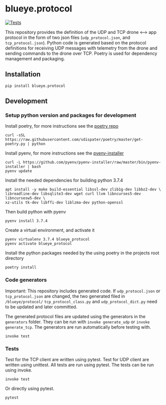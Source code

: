 # blueye.protocol
[![Tests](https://github.com/BluEye-Robotics/blueye.protocol/workflows/PythonTests/badge.svg)](https://github.com/BluEye-Robotics/blueye.protocol/actions)

This repository provides the definition of the UDP and TCP drone <--> app protocol in the form of two json files (`udp_protocol.json`, and `tcp_protocol.json`). Python code is generated based on the protocol definitions for receiving UDP messages with telemetry from the drone and sending commands to the drone over TCP.
Poetry is used for dependency management and packaging.

## Installation
```shell
pip install blueye.protocol
```

## Development

### Setup python version and packages for development
Install poetry, for more instructions see the [poetry repo](https://github.com/sdispater/poetry)

``` shell
curl -sSL https://raw.githubusercontent.com/sdispater/poetry/master/get-poetry.py | python
```

Install pyenv, for more instructions see the [pyenv-installer](https://github.com/pyenv/pyenv-installer)

``` shell
curl -L https://github.com/pyenv/pyenv-installer/raw/master/bin/pyenv-installer | bash
pyenv update
```

Install the needed dependencies for building python 3.7.4
``` shell
apt install -y make build-essential libssl-dev zlib1g-dev libbz2-dev \
libreadline-dev libsqlite3-dev wget curl llvm libncurses5-dev libncursesw5-dev \
xz-utils tk-dev libffi-dev liblzma-dev python-openssl
```
Then build python with pyenv
``` shell
pyenv install 3.7.4
```

Create a virtual environment, and activate it
``` shell
pyenv virtualenv 3.7.4 blueye_protocol
pyenv activate blueye_protocol
```

Install the python packages needed by the using poetry in the projects root directory

``` shell
poetry install
```

### Code generators
Important: This repository includes generated code. If `udp_protocol.json` or `tcp_protocol.json` are changed, the two generated filed in `/blueye/protocol/` `tcp_protocol_class.py` and `udp_protocol_dict.py` need to be updated and later committed.

The generated protocol files are updated using the generators in the `generators` folder. They can be run with `invoke generate_udp` or `invoke generate_tcp`. The generators are run automatically before testing with.

``` shell
invoke test
```

### Tests
Test for the TCP client are written using pytest. Test for UDP client are written using unittest. All tests are run using pytest. The tests can be run using invoke.

``` shell
invoke test
```
Or directly using pytest.

``` shell
pytest
```
